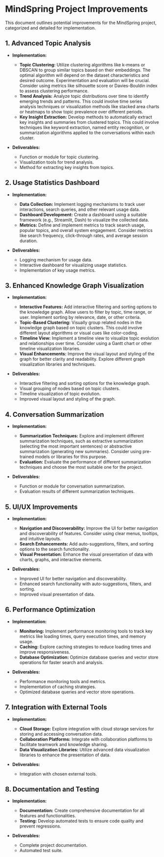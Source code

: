 # MindSpring Project Improvements

This document outlines potential improvements for the MindSpring project, categorized and detailed for implementation.

## 1. Advanced Topic Analysis

* **Implementation:**
    * **Topic Clustering:** Utilize clustering algorithms like k-means or DBSCAN to group similar topics based on their embeddings. The optimal algorithm will depend on the dataset characteristics and desired outcome. Experimentation and evaluation will be crucial. Consider using metrics like silhouette score or Davies-Bouldin index to assess clustering performance.
    * **Trend Analysis:** Analyze topic distributions over time to identify emerging trends and patterns. This could involve time series analysis techniques or visualization methods like stacked area charts or heatmaps to show topic prevalence over different periods.
    * **Key Insight Extraction:** Develop methods to automatically extract key insights and summaries from clustered topics. This could involve techniques like keyword extraction, named entity recognition, or summarization algorithms applied to the conversations within each cluster.

* **Deliverables:**
    * Function or module for topic clustering.
    * Visualization tools for trend analysis.
    * Method for extracting key insights from topics.

## 2. Usage Statistics Dashboard

* **Implementation:**
    * **Data Collection:** Implement logging mechanisms to track user interactions, search queries, and other relevant usage data.
    * **Dashboard Development:** Create a dashboard using a suitable framework (e.g., Streamlit, Dash) to visualize the collected data.
    * **Metrics:** Define and implement metrics to track search usage, popular topics, and overall system engagement. Consider metrics like search frequency, click-through rates, and average session duration.

* **Deliverables:**
    * Logging mechanism for usage data.
    * Interactive dashboard for visualizing usage statistics.
    * Implementation of key usage metrics.

## 3. Enhanced Knowledge Graph Visualization

* **Implementation:**
    * **Interactive Features:** Add interactive filtering and sorting options to the knowledge graph. Allow users to filter by topic, time range, or user. Implement sorting by relevance, date, or other criteria.
    * **Topic-Based Clustering:** Visually group related nodes in the knowledge graph based on topic clusters. This could involve different layout algorithms or visual cues like color-coding.
    * **Timeline View:** Implement a timeline view to visualize topic evolution and relationships over time. Consider using a Gantt chart or other timeline visualization libraries.
    * **Visual Enhancements:** Improve the visual layout and styling of the graph for better clarity and readability. Explore different graph visualization libraries and techniques.

* **Deliverables:**
    * Interactive filtering and sorting options for the knowledge graph.
    * Visual grouping of nodes based on topic clusters.
    * Timeline visualization of topic evolution.
    * Improved visual layout and styling of the graph.

## 4. Conversation Summarization

* **Implementation:**
    * **Summarization Techniques:** Explore and implement different summarization techniques, such as extractive summarization (selecting the most important sentences) or abstractive summarization (generating new summaries). Consider using pre-trained models or libraries for this purpose.
    * **Evaluation:** Evaluate the performance of different summarization techniques and choose the most suitable one for the project.

* **Deliverables:**
    * Function or module for conversation summarization.
    * Evaluation results of different summarization techniques.

## 5. UI/UX Improvements

* **Implementation:**
    * **Navigation and Discoverability:** Improve the UI for better navigation and discoverability of features. Consider using clear menus, tooltips, and intuitive layouts.
    * **Search Enhancements:** Add auto-suggestions, filters, and sorting options to the search functionality.
    * **Visual Presentation:** Enhance the visual presentation of data with charts, graphs, and interactive elements.

* **Deliverables:**
    * Improved UI for better navigation and discoverability.
    * Enhanced search functionality with auto-suggestions, filters, and sorting.
    * Improved visual presentation of data.

## 6. Performance Optimization

* **Implementation:**
    * **Monitoring:** Implement performance monitoring tools to track key metrics like loading times, query execution times, and memory usage.
    * **Caching:** Explore caching strategies to reduce loading times and improve responsiveness.
    * **Database Optimization:** Optimize database queries and vector store operations for faster search and analysis.

* **Deliverables:**
    * Performance monitoring tools and metrics.
    * Implementation of caching strategies.
    * Optimized database queries and vector store operations.

## 7. Integration with External Tools

* **Implementation:**
    * **Cloud Storage:** Explore integration with cloud storage services for storing and accessing conversation data.
    * **Collaboration Platforms:** Integrate with collaboration platforms to facilitate teamwork and knowledge sharing.
    * **Data Visualization Libraries:** Utilize advanced data visualization libraries to enhance the presentation of data.

* **Deliverables:**
    * Integration with chosen external tools.

## 8. Documentation and Testing

* **Implementation:**
    * **Documentation:** Create comprehensive documentation for all features and functionalities.
    * **Testing:** Develop automated tests to ensure code quality and prevent regressions.

* **Deliverables:**
    * Complete project documentation.
    * Automated test suite.
